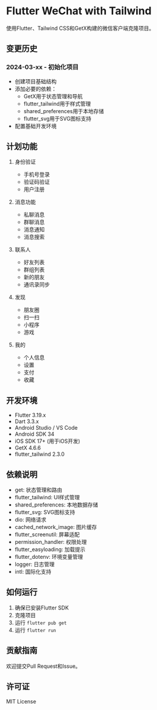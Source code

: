 # Flutter WeChat with Tailwind

使用Flutter、Tailwind CSS和GetX构建的微信客户端克隆项目。

## 变更历史

### 2024-03-xx - 初始化项目
- 创建项目基础结构
- 添加必要的依赖：
  - GetX用于状态管理和导航
  - flutter_tailwind用于样式管理
  - shared_preferences用于本地存储
  - flutter_svg用于SVG图标支持
- 配置基础开发环境

## 计划功能
1. 身份验证
   - 手机号登录
   - 验证码验证
   - 用户注册

2. 消息功能
   - 私聊消息
   - 群聊消息
   - 消息通知
   - 消息搜索

3. 联系人
   - 好友列表
   - 群组列表
   - 新的朋友
   - 通讯录同步

4. 发现
   - 朋友圈
   - 扫一扫
   - 小程序
   - 游戏

5. 我的
   - 个人信息
   - 设置
   - 支付
   - 收藏

## 开发环境
- Flutter 3.19.x
- Dart 3.3.x
- Android Studio / VS Code
- Android SDK 34
- iOS SDK 17+ (用于iOS开发)
- GetX 4.6.6
- flutter_tailwind 2.3.0

## 依赖说明
- get: 状态管理和路由
- flutter_tailwind: UI样式管理
- shared_preferences: 本地数据存储
- flutter_svg: SVG图标支持
- dio: 网络请求
- cached_network_image: 图片缓存
- flutter_screenutil: 屏幕适配
- permission_handler: 权限处理
- flutter_easyloading: 加载提示
- flutter_dotenv: 环境变量管理
- logger: 日志管理
- intl: 国际化支持

## 如何运行
1. 确保已安装Flutter SDK
2. 克隆项目
3. 运行 `flutter pub get`
4. 运行 `flutter run`

## 贡献指南
欢迎提交Pull Request和Issue。

## 许可证
MIT License
